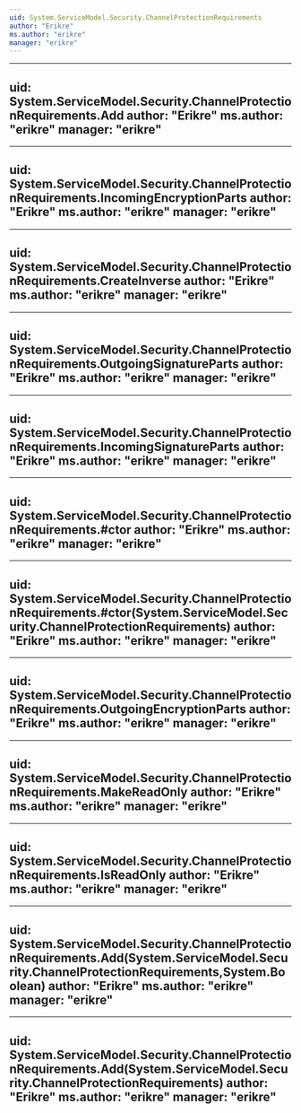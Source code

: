 ```yaml
---
uid: System.ServiceModel.Security.ChannelProtectionRequirements
author: "Erikre"
ms.author: "erikre"
manager: "erikre"
---
```


---
uid: System.ServiceModel.Security.ChannelProtectionRequirements.Add
author: "Erikre"
ms.author: "erikre"
manager: "erikre"
---

---
uid: System.ServiceModel.Security.ChannelProtectionRequirements.IncomingEncryptionParts
author: "Erikre"
ms.author: "erikre"
manager: "erikre"
---

---
uid: System.ServiceModel.Security.ChannelProtectionRequirements.CreateInverse
author: "Erikre"
ms.author: "erikre"
manager: "erikre"
---

---
uid: System.ServiceModel.Security.ChannelProtectionRequirements.OutgoingSignatureParts
author: "Erikre"
ms.author: "erikre"
manager: "erikre"
---

---
uid: System.ServiceModel.Security.ChannelProtectionRequirements.IncomingSignatureParts
author: "Erikre"
ms.author: "erikre"
manager: "erikre"
---

---
uid: System.ServiceModel.Security.ChannelProtectionRequirements.#ctor
author: "Erikre"
ms.author: "erikre"
manager: "erikre"
---

---
uid: System.ServiceModel.Security.ChannelProtectionRequirements.#ctor(System.ServiceModel.Security.ChannelProtectionRequirements)
author: "Erikre"
ms.author: "erikre"
manager: "erikre"
---

---
uid: System.ServiceModel.Security.ChannelProtectionRequirements.OutgoingEncryptionParts
author: "Erikre"
ms.author: "erikre"
manager: "erikre"
---

---
uid: System.ServiceModel.Security.ChannelProtectionRequirements.MakeReadOnly
author: "Erikre"
ms.author: "erikre"
manager: "erikre"
---

---
uid: System.ServiceModel.Security.ChannelProtectionRequirements.IsReadOnly
author: "Erikre"
ms.author: "erikre"
manager: "erikre"
---

---
uid: System.ServiceModel.Security.ChannelProtectionRequirements.Add(System.ServiceModel.Security.ChannelProtectionRequirements,System.Boolean)
author: "Erikre"
ms.author: "erikre"
manager: "erikre"
---

---
uid: System.ServiceModel.Security.ChannelProtectionRequirements.Add(System.ServiceModel.Security.ChannelProtectionRequirements)
author: "Erikre"
ms.author: "erikre"
manager: "erikre"
---
